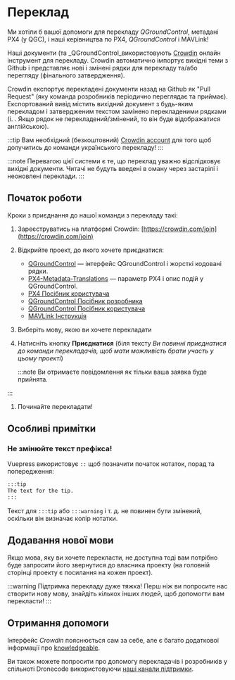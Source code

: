 # Переклад

Ми хотіли б вашої допомоги для перекладу _QGroundControl_, метадані PX4 (у QGC), і наші керівництва по PX4, _QGroundControl_ і MAVLink!

Наші документи (та _QGroundControl_використовують [Crowdin](https://crowdin.com) онлайн інструмент для перекладу. Crowdin автоматично імпортує вихідні теми з Github і представляє нові і змінені рядки для перекладу та/або перегляду (фінального затвердження).

Crowdin експортує перекладені документи назад на Github як "Pull Request" (яку команда розробників періодично переглядає та приймає). Експортований вивід містить вихідний документ з будь-яким перекладом і затвердженим текстом замінено перекладеними рядками (i. . Якщо рядок не перекладений/змінений, то він буде відображатися англійською).

:::tip
Вам необхідний (безкоштовний) [Crowdin account](https://crowdin.com/join) для того щоб долучитись до команди українського перекладу!
:::

:::note
Перевагою цієї системи є те, що переклад уважно відслідковує вихідні документи.
Читачі не будуть введені в оману через застарілі і неоновлені переклади.
:::

## Початок роботи

Кроки з приєднання до нашої команди з перекладу такі:

1. Зареєструватись на платформі Crowdin: [https://crowdin.com/join](https://crowdin.com/join)
1. Відкрийте проект, до якого хочете приєднатися:
   - [QGroundControl](https://crowdin.com/project/qgroundcontrol) — інтерфейс QGroundControl і жорсткі кодовані рядки.
   - [PX4-Metadata-Translations](https://crowdin.com/project/px4-metadata-translations) — параметр PX4 і опис подій у QGroundControl.
   - [PX4 Посібник користувача](https://crowdin.com/project/px4-user-guide)
   - [QGroundControl Посібник  розробника ](https://crowdin.com/project/qgroundcontrol-developer-guide)
   - [ QGroundControl Посібник користувача ](https://crowdin.com/project/qgroundcontrol-user-guide)
   - [ MAVLink Інструкція ](https://crowdin.com/project/mavlink)
1. Виберіть мову, якою ви хочете перекладати
1. Натисніть кнопку **Приєднатися** (біля тексту _Ви повинні приєднатися до команди перекладачів, щоб мати можливість брати участь у цьому проекті_)

   :::note
 Ви отримаєте повідомлення як тільки ваша заявка буде прийнята.

:::

1. Починайте перекладати!

## Особливі примітки

### Не змінюйте текст префікса!

Vuepress використовує `::` щоб позначити початок нотаток, порад та попередження:

```html
:::tip
The text for the tip.
:::
```

Текст для `:::tip` або `:::warning`  і т. д. не повинен бути змінений, оскільки він визначає колір нотатки.

## Додавання нової мови

Якщо мова, яку ви хочете перекласти, не доступна тоді вам потрібно буде запросити його звернутися до власника проекту (на головній сторінці проекту є посилання на кожен проект).

:::warning
Підтримка перекладу дуже тяжка!
Перш ніж ви попросите нас створити нову мову, знайдіть кількох інших людей, щоб допомогти вам перекласти!
:::

## Отримання допомоги

Інтерфейс _Crowdin_ пояснюється сам за себе, але є багато додаткової інформації про [knowledgeable](https://support.crowdin.com/).

Ви також можете попросити про допомогу перекладачів і розробників у спільноті Dronecode використовуючи [наші канали підтримки](../contribute/support.md).
